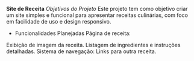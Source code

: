 **Site de Receita**
*Objetivos do Projeto*
Este projeto tem como objetivo criar um site simples e funcional para apresentar receitas culinárias, com foco em facilidade de uso e design responsivo.

- Funcionalidades Planejadas
Página de receita:

Exibição de imagem da receita.
Listagem de ingredientes e instruções detalhadas. Sistema de navegação:
Links para outra receita.
